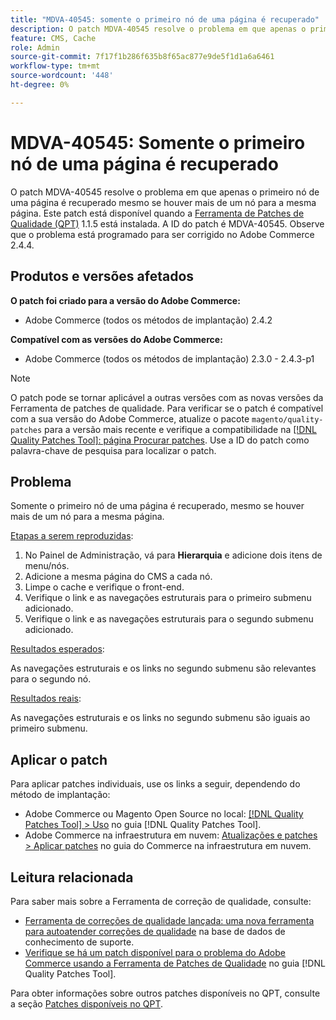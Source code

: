 ```yaml
---
title: "MDVA-40545: somente o primeiro nó de uma página é recuperado"
description: O patch MDVA-40545 resolve o problema em que apenas o primeiro nó de uma página é recuperado mesmo se houver mais de um nó para a mesma página. Este patch está disponível quando a [Ferramenta de correções de qualidade (QPT)](https://experienceleague.adobe.com/en/docs/commerce-knowledge-base/kb/announcements/commerce-announcements/magento-quality-patches-released-new-tool-to-self-serve-quality-patches) 1.1.5 está instalada. A ID do patch é MDVA-40545. Observe que o problema está programado para ser corrigido no Adobe Commerce 2.4.4.
feature: CMS, Cache
role: Admin
source-git-commit: 7f17f1b286f635b8f65ac877e9de5f1d1a6a6461
workflow-type: tm+mt
source-wordcount: '448'
ht-degree: 0%

---
```


# MDVA-40545: Somente o primeiro nó de uma página é recuperado

O patch MDVA-40545 resolve o problema em que apenas o primeiro nó de uma página é recuperado mesmo se houver mais de um nó para a mesma página. Este patch está disponível quando a [Ferramenta de Patches de Qualidade (QPT)](https://experienceleague.adobe.com/en/docs/commerce-knowledge-base/kb/announcements/commerce-announcements/magento-quality-patches-released-new-tool-to-self-serve-quality-patches) 1.1.5 está instalada. A ID do patch é MDVA-40545. Observe que o problema está programado para ser corrigido no Adobe Commerce 2.4.4.

## Produtos e versões afetados

**O patch foi criado para a versão do Adobe Commerce:**

* Adobe Commerce (todos os métodos de implantação) 2.4.2

**Compatível com as versões do Adobe Commerce:**

* Adobe Commerce (todos os métodos de implantação) 2.3.0 - 2.4.3-p1

>[!NOTE]
>
>O patch pode se tornar aplicável a outras versões com as novas versões da Ferramenta de patches de qualidade. Para verificar se o patch é compatível com a sua versão do Adobe Commerce, atualize o pacote `magento/quality-patches` para a versão mais recente e verifique a compatibilidade na [[!DNL Quality Patches Tool]: página Procurar patches](https://experienceleague.adobe.com/en/docs/commerce-knowledge-base/kb/announcements/commerce-announcements/magento-quality-patches-released-new-tool-to-self-serve-quality-patches). Use a ID do patch como palavra-chave de pesquisa para localizar o patch.

## Problema

Somente o primeiro nó de uma página é recuperado, mesmo se houver mais de um nó para a mesma página.

<u>Etapas a serem reproduzidas</u>:

1. No Painel de Administração, vá para **Hierarquia** e adicione dois itens de menu/nós.
1. Adicione a mesma página do CMS a cada nó.
1. Limpe o cache e verifique o front-end.
1. Verifique o link e as navegações estruturais para o primeiro submenu adicionado.
1. Verifique o link e as navegações estruturais para o segundo submenu adicionado.

<u>Resultados esperados</u>:

As navegações estruturais e os links no segundo submenu são relevantes para o segundo nó.

<u>Resultados reais</u>:

As navegações estruturais e os links no segundo submenu são iguais ao primeiro submenu.

## Aplicar o patch

Para aplicar patches individuais, use os links a seguir, dependendo do método de implantação:

* Adobe Commerce ou Magento Open Source no local: [[!DNL Quality Patches Tool] > Uso](/help/tools/quality-patches-tool/usage.md) no guia [!DNL Quality Patches Tool].
* Adobe Commerce na infraestrutura em nuvem: [Atualizações e patches > Aplicar patches](https://experienceleague.adobe.com/docs/commerce-cloud-service/user-guide/develop/upgrade/apply-patches.html) no guia do Commerce na infraestrutura em nuvem.

## Leitura relacionada

Para saber mais sobre a Ferramenta de correção de qualidade, consulte:

* [Ferramenta de correções de qualidade lançada: uma nova ferramenta para autoatender correções de qualidade](https://experienceleague.adobe.com/en/docs/commerce-knowledge-base/kb/announcements/commerce-announcements/magento-quality-patches-released-new-tool-to-self-serve-quality-patches) na base de dados de conhecimento de suporte.
* [Verifique se há um patch disponível para o problema do Adobe Commerce usando a Ferramenta de Patches de Qualidade](/help/tools/quality-patches-tool/patches-available-in-qpt/check-patch-for-magento-issue-with-magento-quality-patches.md) no guia [!DNL Quality Patches Tool].

Para obter informações sobre outros patches disponíveis no QPT, consulte a seção [Patches disponíveis no QPT](https://support.magento.com/hc/en-us/sections/360010506631-Patches-available-in-MQP-tool-).
